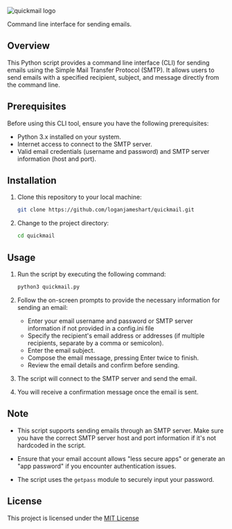 ![quickmail logo](https://raw.githubusercontent.com/loganjameshart/quickmail/main/.quickmail.svg)

Command line interface for sending emails.

## Overview

This Python script provides a command line interface (CLI) for sending emails using the Simple Mail Transfer Protocol (SMTP). It allows users to send emails with a specified recipient, subject, and message directly from the command line.

## Prerequisites

Before using this CLI tool, ensure you have the following prerequisites:

- Python 3.x installed on your system.
- Internet access to connect to the SMTP server.
- Valid email credentials (username and password) and SMTP server information (host and port).

## Installation

1. Clone this repository to your local machine:

   ```bash
   git clone https://github.com/loganjameshart/quickmail.git
   ```

2. Change to the project directory:

   ```bash
   cd quickmail
   ```

## Usage

1. Run the script by executing the following command:

   ```bash
   python3 quickmail.py
   ```

2. Follow the on-screen prompts to provide the necessary information for sending an email:

   - Enter your email username and password or SMTP server information if not provided in a config.ini file
   - Specify the recipient's email address or addresses (if multiple recipients, separate by a comma or semicolon).
   - Enter the email subject.
   - Compose the email message, pressing Enter twice to finish.
   - Review the email details and confirm before sending.

3. The script will connect to the SMTP server and send the email.

4. You will receive a confirmation message once the email is sent.

## Note

- This script supports sending emails through an SMTP server. Make sure you have the correct SMTP server host and port information if it's not hardcoded in the script.

- Ensure that your email account allows "less secure apps" or generate an "app password" if you encounter authentication issues.

- The script uses the `getpass` module to securely input your password.

## License

This project is licensed under the [MIT License](https://opensource.org/license/mit/)
